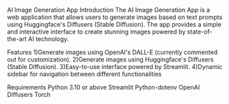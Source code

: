 AI Image Generation App
Introduction
The AI Image Generation App is a web application that allows users to generate images based on text prompts using Huggingface's Diffusers (Stable Diffusion). The app provides a simple and interactive interface to create stunning images powered by state-of-the-art AI technology.

Features
1)Generate images using OpenAI's DALL-E (currently commented out for customization).
2)Generate images using Huggingface's Diffusers (Stable Diffusion).
3)Easy-to-use interface powered by Streamlit.
4)Dynamic sidebar for navigation between different functionalities

Requirements
Python 3.10 or above
Streamlit
Python-dotenv
OpenAI
Diffusers
Torch

